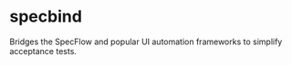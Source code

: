 specbind
========

Bridges the SpecFlow and popular UI automation frameworks to simplify acceptance tests.